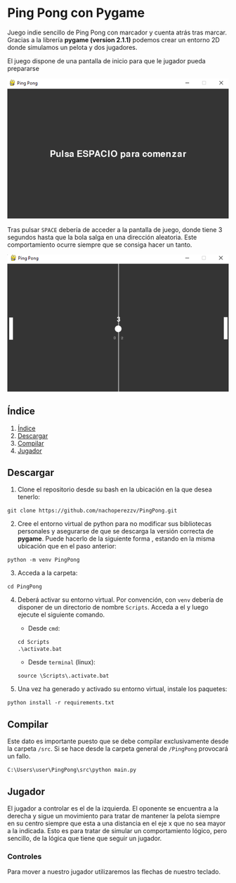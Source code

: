 # Ping Pong con Pygame

Juego indie sencillo de Ping Pong con marcador y cuenta atrás tras marcar. Gracias a la librería **pygame (version 2.1.1)** podemos crear un entorno 2D donde simulamos un pelota y dos jugadores. 

El juego dispone de una pantalla de inicio para que le jugador pueda prepararse

![Pantalla inicial](include/icons/init.png)

Tras pulsar `SPACE` debería de acceder a la pantalla de juego, donde tiene 3 segundos hasta que la bola salga en una dirección aleatoria. Este comportamiento ocurre siempre que se consiga hacer un tanto. 

![Pantalla de juego - carga](include/icons/play.png)

## Índice
1. [Índice](#Índice)
2. [Descargar](#Descargar)
3. [Compilar](#Compilar)
4. [Jugador](#Jugador)

## Descargar

1. Clone el repositorio desde su bash en la ubicación en la que desea tenerlo:
```
git clone https://github.com/nachoperezzv/PingPong.git
```

2. Cree el entorno virtual de python para no modificar sus bibliotecas personales y asegurarse de que se descarga la versión correcta de **pygame**. Puede hacerlo de la siguiente forma , estando en la misma ubicación que en el paso anterior:

```
python -m venv PingPong
```

3. Acceda a la carpeta:
```
cd PingPong
```

4. Deberá activar su entorno virtual. Por convención, con `venv` debería de disponer de un directorio de nombre `Scripts`. Acceda a el y luego ejecute el siguiente comando. 

    - Desde `cmd`:
    ```
    cd Scripts
    .\activate.bat
    ```

    - Desde `terminal` (linux):
    ```
    source \Scripts\.activate.bat
    ```

5. Una vez ha generado y activado su entorno virtual, instale los paquetes:

```
python install -r requirements.txt
```


## Compilar

Este dato es importante puesto que se debe compilar exclusivamente desde la carpeta `/src`. Si se hace desde la carpeta general de `/PingPong` provocará un fallo. 

```
C:\Users\user\PingPong\src\python main.py 
```

## Jugador 

El jugador a controlar es el de la izquierda. El oponente se encuentra a la derecha y sigue un movimiento para tratar de mantener la pelota siempre en su centro siempre que esta a una distancia en el eje x que no sea mayor a la indicada. Esto es para tratar de simular un comportamiento lógico, pero sencillo, de la lógica que tiene que seguir un jugador. 

### Controles

Para mover a nuestro jugador utilizaremos las flechas de nuestro teclado. 



